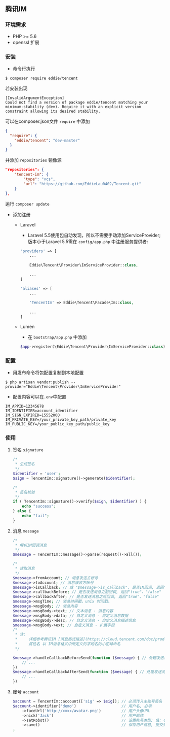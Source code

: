 ## 腾讯IM ##

### 环境需求

- PHP >= 5.6
- openssl 扩展



### 安装

+ 命令行执行

```shell
$ composer require eddie/tencent
```

若安装出现
```shell
[InvalidArgumentException]
Could not find a version of package eddie/tencent matching your minimum-stability (dev). Require it with an explicit version constraint allowing its desired stability.
```

可以在composer.json文件 `require` 中添加 

```json
{
  "require": {
    "eddie/tencent": "dev-master"
  }
}
```
并添加 `repositories` 镜像源
```json
"repositories": {
    "tencent-im": {
        "type": "vcs",
        "url": "https://github.com/EddieLau0402/Tencent.git"
    }
},
```

运行 ```composer update```



+ 添加注册
    - Laravel
        * Laravel 5.5使用包自动发现，所以不需要手动添加ServiceProvider; 版本小于Laravel 5.5需在 `config/app.php` 中注册服务提供者:

        ```php
        'providers' => [
            ...
            
            Eddie\Tencent\Provider\ImServiceProvider::class,
            
            ...
        ]
        
        'aliases' => [
            ...
            
            'TencentIm' => Eddie\Tencent\Facade\Im::class,
            
            ...
        ]
        ```
    
    - Lumen
        * 在 `bootstrap/app.php` 中添加
        ```php
        $app->register(\Eddie\Tencent\Provider\ImServiceProvider::class);
        ```



### 配置

+ 用发布命令将包配置复制到本地配置

```shell
$ php artisan vendor:publish --provider="Eddie\Tencent\Provider\ImServiceProvider"
```

+ 配置内容可以在`.env`中配置

```shell
IM_APPID=12345678
IM_IDENTIFIER=account_identifier
IM_SIGN_EXPIRED=15552000
IM_PRIVATE_KEY=/your_private_key_path/private_key
IM_PUBLIC_KEY=/your_public_key_path/public_key
```


### 使用

1. 签名 `signature` 
    ```php
    /*
     * 生成签名
     */
    $identifier = 'user';
    $sign = TencentIm::signature()->generate($identifier);
    
    /*
     * 签名校验
     */
    if ( TencentIm::signature()->verify($sign, $identifier) ) {
        echo "success";
    } else {
        echo "fail";
    }
    ```

2. 消息 `message`
    ```php
    /*
     * 解析IM回调消息
     */
    $message = TencentIm::message()->parse(request()->all());
    
    /*
     * 读取消息
     */
    $message->fromAccount; // 消息发送方帐号
    $message->toAccount; // 消息接收方帐号
    $message->isCallback; // 或 "$message->is_callback", 是否IM回调, 返回"true"、"false"
    $message->callbackBefore; // 是否发送消息之前回调, 返回"true"、"false"
    $message->callbackAfter; // 是否发送消息之后回调, 返回"true"、"false"
    $message->msgTime; // 消息时间戳，unix 时间戳。
    $message->msgBody; // 消息内容
    $message->msgBody->text; // 文本消息 - 消息内容
    $message->msgBody->data; // 自定义消息 - 自定义消息数据
    $message->msgBody->desc; // 自定义消息 - 自定义消息描述信息
    $message->msgBody->ext; // 自定义消息 - 扩展字段
    /*
     * 注:
     *     详细参考腾讯IM [消息格式描述](https://cloud.tencent.com/doc/product/269/%E6%B6%88%E6%81%AF%E6%A0%BC%E5%BC%8F%E6%8F%8F%E8%BF%B0)
     *     属性名 以 IM消息格式中所定义的字段名的小驼峰命名
     */
    
    $message->handleCallbackBeforeSend(function ($message) { // 处理发送消息之前回调
        // ...
    })
    $message->handleCallbackAfterSend(function ($message) { // 处理发送消息之后回调
        // ...
    })
    ```
    
3. 账号 `account`
    ```php
    $account = TencentIm::account(['sig' => $sig]); // 必须传入主账号签名 "sig"
    $account->identifier('demo')                    // 用户名, 必填
        ->faceUrl('http://xxxx/avatar.png')         // 用户头像URL
        ->nick('Jack')                              // 用户昵称
        ->setRobot()                                // 设置帐号类型; 值: 0->表示普通帐号, 1->表示机器人帐号
        ->save()                                    // 保存用户信息, 提交到IM
    ;
    ```
